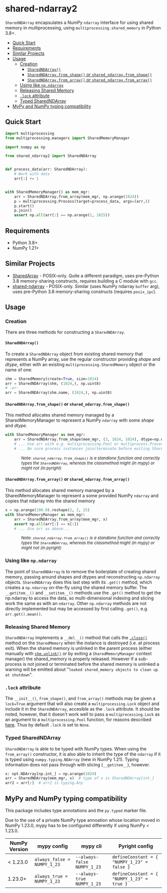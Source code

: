 # shared-ndarray2  <!-- omit in toc -->

`SharedNDArray` encapsulates a NumPy `ndarray` interface for using shared memory in
multiprocessing, using `multiprocessing.shared_memory` in Python 3.8+.

- [Quick Start](#quick-start)
- [Requirements](#requirements)
- [Similar Projects](#similar-projects)
- [Usage](#usage)
  - [Creation](#creation)
    - [`SharedNDArray()`](#sharedndarray)
    - [`SharedNDArray.from_shape()` or `shared_ndarray.from_shape()`](#sharedndarrayfrom_shape-or-shared_ndarrayfrom_shape)
    - [`SharedNDArray.from_array()` or `shared_ndarray.from_array()`](#sharedndarrayfrom_array-or-shared_ndarrayfrom_array)
  - [Using like `np.ndarray`](#using-like-npndarray)
  - [Releasing Shared Memory](#releasing-shared-memory)
  - [`.lock` attribute](#lock-attribute)
  - [Typed SharedNDArray](#typed-sharedndarray)
- [MyPy and NumPy typing compatibility](#mypy-and-numpy-typing-compatibility)

## Quick Start

```python
import multiprocessing
from multiprocessing.managers import SharedMemoryManager

import numpy as np

from shared_ndarray2 import SharedNDArray


def process_data(arr: SharedNDArray):
    # Work with data
    arr[:] += 1


with SharedMemoryManager() as mem_mgr:
    arr = SharedNDArray.from_array(mem_mgr, np.arange(1024))
    p = multiprocessing.Process(target=process_data, args=(arr,))
    p.start()
    p.join()
    assert np.all(arr[:] == np.arange(1, 1025))
```

## Requirements

- Python 3.8+
- NumPy 1.21+

## Similar Projects

- [SharedArray](https://pypi.org/project/SharedArray/) - POSIX-only. Quite a different
  paradigm, uses pre-Python 3.8 memory-sharing constructs, requires building a C module
  with `gcc`.
- [shared-ndarray](https://pypi.org/project/shared-ndarray/) - POSIX-only. Similar (uses
  NumPy ndarray `buffer` arg), uses pre-Python 3.8 memory-sharing constructs (requires
  `posix_ipc`).

## Usage

### Creation

There are three methods for constructing a `SharedNDArray`.

#### `SharedNDArray()`

To create a `SharedNDArray` object from existing shared memory that represents a NumPy
array, use the regular constructor providing _shape_ and _dtype_, either with an existing
`multiprocessing.SharedMemory` object or the name of one:

```python
shm = SharedMemory(create=True, size=1024)
arr = SharedNDArray(shm, (1024,), np.uint8)
# -or-
arr = SharedNDArray(shm.name, (1024,), np.uint8)
```

#### `SharedNDArray.from_shape()` or `shared_ndarray.from_shape()`

This method allocates shared memory managed by a SharedMemoryManager to represent a NumPy
`ndarray` with some _shape_ and _dtype_.

```python
with SharedMemoryManager as mem_mgr:
    arr = SharedNDArray.from_shape(mem_mgr, (3, 1024, 1024), dtype=np.uint16)
    # ... Use arr with e.g. multiprocessing.Pool or multiprocess.Process
    # ... Be sure process instances join/terminate before exiting SharedMemoryManager context manager
```

<div style="font-size: small; margin-left: 4em">

Note: _`shared_ndarray.from_shape()` is a standlone function and correctly types the
`SharedNDArray`, whereas the classmethod might (in mypy) or might not (in pyright)_

</div>

#### `SharedNDArray.from_array()` or `shared_ndarray.from_array()`

This method allocates shared memory managed by a SharedMemoryManager to represent a some
provided NumPy `ndarray` and copies that ndarray into the shared memory

```python
x = np.arange(100.0).reshape(2, 2, 25)
with SharedMemoryManager as mem_mgr:
    arr = SharedNDArray.from_array(mem_mgr, x)
    assert np.all(arr[:] == x[:])
    # ... Use arr as above...
```

<div style="font-size: small; margin-left: 4em">

Note: _`shared_ndarray.from_array()` is a standlone function and correctly types the
`SharedNDArray`, whereas the classmethod might (in mypy) or might not (in pyright)_

</div>

### Using like `np.ndarray`

The point of `SharedNDArray` is to remove the boilerplate of creating shared memory,
passing around shapes and dtypes and reconstructing `np.ndarray` objects. `SharedNDArray`
does this last step with its `.get()` method, which creates a `np.ndarray` on-the-fly
using the shared memory buffer. The `__getitem__()` and `__setitem__()` methods use the
`.get()` method to get the np.ndarray to access the data, so multi-dimensional indexing
and slicing work the same as with an `ndarray`. Other `np.ndarray` methods are not
directly implemented but may be accessed by first calling `.get()`, e.g.
`arr.get().mean()`.

### Releasing Shared Memory

`SharedNDArray` implements a `__del__()` method that calls the
[`.close()`](https://docs.python.org/3/library/multiprocessing.shared_memory.html#multiprocessing.shared_memory.SharedMemory.close)
method on the `SharedMemory` when the instance is destroyed (i.e. at process exit). When
the shared memory is unlinked in the parent process (either manually with
[`shm.unlink()`](https://docs.python.org/3/library/multiprocessing.shared_memory.html#multiprocessing.shared_memory.SharedMemory.unlink)
or by exiting a `SharedMemoryManager` context manager) the shared_memory is properly
released. However if a sub-process is not joined or terminated before the shared memory is
unlinked a warning will be emitted about "`leaked shared_memory objects to clean up at
shutdown`".

### `.lock` attribute

The `__init__()`, `from_shape()`, and `from_array()` methods may be given a `lock=True`
argument that will also create a `multiprocessing.Lock` object and include it in the
`SharedNDArray`, accesible as the `.lock` attribute. It should be noted, however, that it
doesn't work well to pass a `multiprocessing.Lock` as an argument to a
`multiprocessing.Pool` function, for reasons described
[here](https://stackoverflow.com/questions/25557686/python-sharing-a-lock-between-processes#comment72803059_25558333).
Thus by default `.lock` is set to `None`.

### Typed SharedNDArray

`SharedNDArray` is able to be typed with NumPy types. When using the `from_array()`
constructor, it is also able to inherit the type of the `ndarray` if it is typed using
`numpy.typing.NDArray` (new in NumPy 1.21). Typing information does not pass through with
slicing (`__getitem__`), however.

```python
x: npt.NDArray[np.int_] = np.arange(1024)
arr = SharedNDArray(mem_mgr, x)  # type of x is SharedNDArray[int_]
arr2 = arr[:]  # arr2 is typing.Any
```

## MyPy and NumPy typing compatibility

This package includes type annotations and the `py.typed` marker file.

Due to the use of a private NumPy type annoation whose location moved in NumPy 1.23.0,
mypy has to be configured differently if using NumPy < 1.23.0.

| NumPy Version | mypy config                 | mypy cli                    | Pyright config                              |
|---------------|-----------------------------|-----------------------------|---------------------------------------------|
| < 1.23.0      | `always_false = NUMPY_1_23` | `--always-false NUMPY_1_23` | `defineConstant = { "NUMPY_1_23" = false }` |
| 1.23.0+       | `always_true = NUMPY_1_23`  | `--always-true NUMPY_1_23`  | `defineConstant = { "NUMPY_1_23" = true }`  |

